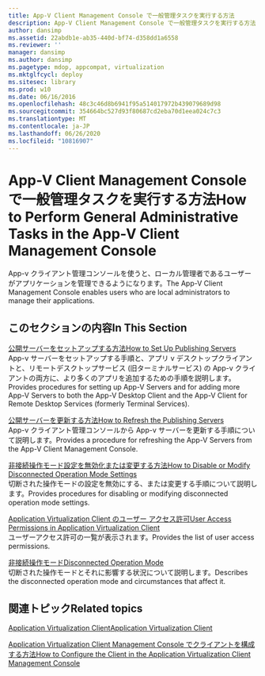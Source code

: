 ```yaml
---
title: App-V Client Management Console で一般管理タスクを実行する方法
description: App-V Client Management Console で一般管理タスクを実行する方法
author: dansimp
ms.assetid: 22abdb1e-ab35-440d-bf74-d358dd1a6558
ms.reviewer: ''
manager: dansimp
ms.author: dansimp
ms.pagetype: mdop, appcompat, virtualization
ms.mktglfcycl: deploy
ms.sitesec: library
ms.prod: w10
ms.date: 06/16/2016
ms.openlocfilehash: 48c3c46d8b6941f95a514017972b439079689d98
ms.sourcegitcommit: 354664bc527d93f80687cd2eba70d1eea024c7c3
ms.translationtype: MT
ms.contentlocale: ja-JP
ms.lasthandoff: 06/26/2020
ms.locfileid: "10816907"
---
```

# <span data-ttu-id="3d0a5-103">App-V Client Management Console で一般管理タスクを実行する方法</span><span class="sxs-lookup"><span data-stu-id="3d0a5-103">How to Perform General Administrative Tasks in the App-V Client Management Console</span></span>


<span data-ttu-id="3d0a5-104">App-v クライアント管理コンソールを使うと、ローカル管理者であるユーザーがアプリケーションを管理できるようになります。</span><span class="sxs-lookup"><span data-stu-id="3d0a5-104">The App-V Client Management Console enables users who are local administrators to manage their applications.</span></span>

## <span data-ttu-id="3d0a5-105">このセクションの内容</span><span class="sxs-lookup"><span data-stu-id="3d0a5-105">In This Section</span></span>


<a href="" id="how-to-set-up-publishing-servers"></a>[<span data-ttu-id="3d0a5-106">公開サーバーをセットアップする方法</span><span class="sxs-lookup"><span data-stu-id="3d0a5-106">How to Set Up Publishing Servers</span></span>](how-to-set-up-publishing-servers.md)  
<span data-ttu-id="3d0a5-107">App-v サーバーをセットアップする手順と、アプリ v デスクトップクライアントと、リモートデスクトップサービス (旧ターミナルサービス) の App-v クライアントの両方に、より多くのアプリを追加するための手順を説明します。</span><span class="sxs-lookup"><span data-stu-id="3d0a5-107">Provides procedures for setting up App-V Servers and for adding more App-V Servers to both the App-V Desktop Client and the App-V Client for Remote Desktop Services (formerly Terminal Services).</span></span>

<a href="" id="how-to-refresh-the-publishing-servers"></a>[<span data-ttu-id="3d0a5-108">公開サーバーを更新する方法</span><span class="sxs-lookup"><span data-stu-id="3d0a5-108">How to Refresh the Publishing Servers</span></span>](how-to-refresh-the-publishing-servers.md)  
<span data-ttu-id="3d0a5-109">App-v クライアント管理コンソールから App-v サーバーを更新する手順について説明します。</span><span class="sxs-lookup"><span data-stu-id="3d0a5-109">Provides a procedure for refreshing the App-V Servers from the App-V Client Management Console.</span></span>

<a href="" id="how-to-disable-or-modify-disconnected-operation-mode-settings"></a>[<span data-ttu-id="3d0a5-110">非接続操作モード設定を無効化または変更する方法</span><span class="sxs-lookup"><span data-stu-id="3d0a5-110">How to Disable or Modify Disconnected Operation Mode Settings</span></span>](how-to-disable-or-modify-disconnected-operation-mode-settings.md)  
<span data-ttu-id="3d0a5-111">切断された操作モードの設定を無効にする、または変更する手順について説明します。</span><span class="sxs-lookup"><span data-stu-id="3d0a5-111">Provides procedures for disabling or modifying disconnected operation mode settings.</span></span>

<a href="" id="user-access-permissions-in-application-virtualization-client"></a>[<span data-ttu-id="3d0a5-112">Application Virtualization Client のユーザー アクセス許可</span><span class="sxs-lookup"><span data-stu-id="3d0a5-112">User Access Permissions in Application Virtualization Client</span></span>](user-access-permissions-in-application-virtualization-client.md)  
<span data-ttu-id="3d0a5-113">ユーザーアクセス許可の一覧が表示されます。</span><span class="sxs-lookup"><span data-stu-id="3d0a5-113">Provides the list of user access permissions.</span></span>

<a href="" id="disconnected-operation-mode"></a>[<span data-ttu-id="3d0a5-114">非接続操作モード</span><span class="sxs-lookup"><span data-stu-id="3d0a5-114">Disconnected Operation Mode</span></span>](disconnected-operation-mode.md)  
<span data-ttu-id="3d0a5-115">切断された操作モードとそれに影響する状況について説明します。</span><span class="sxs-lookup"><span data-stu-id="3d0a5-115">Describes the disconnected operation mode and circumstances that affect it.</span></span>

## <span data-ttu-id="3d0a5-116">関連トピック</span><span class="sxs-lookup"><span data-stu-id="3d0a5-116">Related topics</span></span>


[<span data-ttu-id="3d0a5-117">Application Virtualization Client</span><span class="sxs-lookup"><span data-stu-id="3d0a5-117">Application Virtualization Client</span></span>](application-virtualization-client.md)

[<span data-ttu-id="3d0a5-118">Application Virtualization Client Management Console でクライアントを構成する方法</span><span class="sxs-lookup"><span data-stu-id="3d0a5-118">How to Configure the Client in the Application Virtualization Client Management Console</span></span>](how-to-configure-the-client-in-the-application-virtualization-client-management-console.md)

 

 





